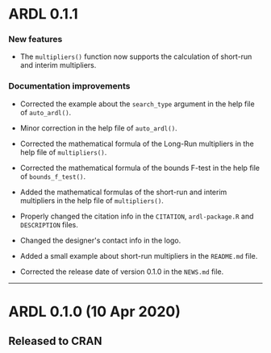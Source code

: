 # ARDL 0.1.1

### New features

* The `multipliers()` function now supports the calculation of short-run and
interim multipliers.

### Documentation improvements

* Corrected the example about the `search_type` argument in the help file of
`auto_ardl()`. 

* Minor correction in the help file of `auto_ardl()`.

* Corrected the mathematical formula of the Long-Run multipliers in the help
file of `multipliers()`.

* Corrected the mathematical formula of the bounds F-test in the help file of
`bounds_f_test()`.

* Added the mathematical formulas of the short-run and interim multipliers in 
the help file of `multipliers()`.

* Properly changed the citation info in the `CITATION`, `ardl-package.R` and  
`DESCRIPTION` files.

* Changed the designer's contact info in the logo.

* Added a small example about short-run multipliers in the `README.md` file.

* Corrected the release date of version 0.1.0 in the `NEWS.md` file.

---

# ARDL 0.1.0  (10 Apr 2020)

## Released to CRAN